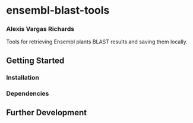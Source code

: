# ensembl-blast-tools
### Alexis Vargas Richards

Tools for retrieving Ensembl plants BLAST results and saving them locally.

## Getting Started
### Installation

### Dependencies


## Further Development
